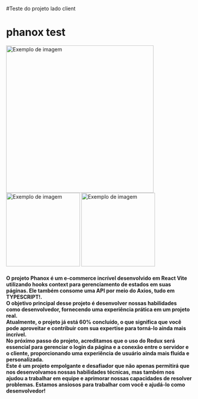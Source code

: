 #Teste do projeto lado client<br/>
<h1>phanox test</h1>
<div>
<img src="https://user-images.githubusercontent.com/94090454/233896131-09d80f59-1ae2-4ce7-abff-fb5d40b00530.png" alt="Exemplo de imagem" width="400"/>
<img src="https://user-images.githubusercontent.com/94090454/233896157-9160fa02-0a42-4d1e-be20-b9d07262060b.png" alt="Exemplo de imagem" width="200"/>
<img src="https://user-images.githubusercontent.com/94090454/233896171-1dd0b465-98a3-4a02-b2bc-3abed716fcc4.png" alt="Exemplo de imagem" width="200"/>
</div>
<h4>O projeto Phanox é um e-commerce incrível desenvolvido em React Vite utilizando hooks context para gerenciamento de estados em suas páginas. Ele também consome uma API por meio do Axios, tudo em TYPESCRIPT!.<br/> O objetivo principal desse projeto é desenvolver nossas habilidades como desenvolvedor, fornecendo uma experiência prática em um projeto real.<br/> Atualmente, o projeto já está 60% concluído, o que significa que você pode aproveitar e contribuir com sua expertise para torná-lo ainda mais incrível.<br/>No próximo passo do projeto, acreditamos que o uso do Redux será essencial para gerenciar o login da página e a conexão entre o servidor e o cliente, proporcionando uma experiência de usuário ainda mais fluída e personalizada.<br/>Este é um projeto empolgante e desafiador que não apenas permitirá que nos desenvolvamos nossas habilidades técnicas, mas também nos ajudou a trabalhar em equipe e aprimorar nossas capacidades de resolver problemas. Estamos ansiosos para trabalhar com você e ajudá-lo como desenvolvedor!</h4>
